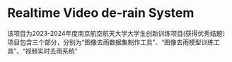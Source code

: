 # Realtime Video de-rain System
该项目为2023-2024年度南京航空航天大学大学生创新训练项目(获得优秀结题）
项目包含三个部分，分别为“图像去雨数据集制作工具”、“图像去雨模型训练工具”、“视频实时去雨系统”
